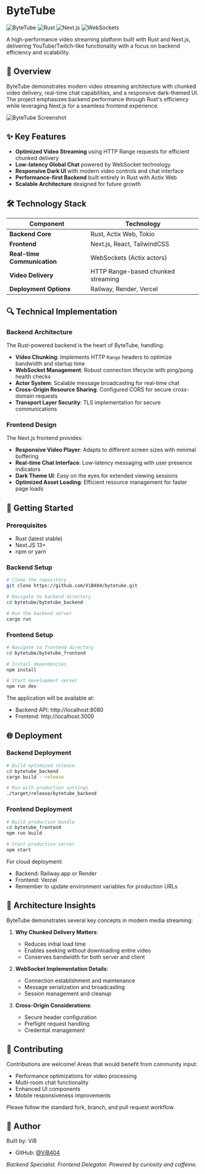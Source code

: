# ByteTube

![ByteTube](https://img.shields.io/badge/ByteTube-Streaming%20Platform-blue?style=for-the-badge)
![Rust](https://img.shields.io/badge/rust-%23000000.svg?style=flat-square&logo=rust&logoColor=white)
![Next.js](https://img.shields.io/badge/next.js-%23000000.svg?style=flat-square&logo=nextdotjs&logoColor=white)
![WebSockets](https://img.shields.io/badge/WebSockets-Real--time-brightgreen?style=flat-square)

A high-performance video streaming platform built with Rust and Next.js, delivering YouTube/Twitch-like functionality with a focus on backend efficiency and scalability.

## 🚀 Overview

ByteTube demonstrates modern video streaming architecture with chunked video delivery, real-time chat capabilities, and a responsive dark-themed UI. The project emphasizes backend performance through Rust's efficiency while leveraging Next.js for a seamless frontend experience.

![ByteTube Screenshot](https://via.placeholder.com/800x450?text=ByteTube+Interface)

## ✨ Key Features

- **Optimized Video Streaming** using HTTP Range requests for efficient chunked delivery
- **Low-latency Global Chat** powered by WebSocket technology
- **Responsive Dark UI** with modern video controls and chat interface
- **Performance-first Backend** built entirely in Rust with Actix Web
- **Scalable Architecture** designed for future growth

## 🛠️ Technology Stack

| Component | Technology |
|-----------|------------|
| **Backend Core** | Rust, Actix Web, Tokio |
| **Frontend** | Next.js, React, TailwindCSS |
| **Real-time Communication** | WebSockets (Actix actors) |
| **Video Delivery** | HTTP Range-based chunked streaming |
| **Deployment Options** | Railway, Render, Vercel |

## 🔍 Technical Implementation

### Backend Architecture
The Rust-powered backend is the heart of ByteTube, handling:

- **Video Chunking**: Implements HTTP `Range` headers to optimize bandwidth and startup time
- **WebSocket Management**: Robust connection lifecycle with ping/pong health checks
- **Actor System**: Scalable message broadcasting for real-time chat
- **Cross-Origin Resource Sharing**: Configured CORS for secure cross-domain requests
- **Transport Layer Security**: TLS implementation for secure communications

### Frontend Design
The Next.js frontend provides:

- **Responsive Video Player**: Adapts to different screen sizes with minimal buffering
- **Real-time Chat Interface**: Low-latency messaging with user presence indicators
- **Dark Theme UI**: Easy on the eyes for extended viewing sessions
- **Optimized Asset Loading**: Efficient resource management for faster page loads

## 🚦 Getting Started

### Prerequisites
- Rust (latest stable)
- Next.JS 13+
- npm or yarn

### Backend Setup
```bash
# Clone the repository
git clone https://github.com/ViB404/bytetube.git

# Navigate to backend directory
cd bytetube/bytetube_backend

# Run the backend server
cargo run
```

### Frontend Setup
```bash
# Navigate to frontend directory
cd bytetube/bytetube_frontend

# Install dependencies
npm install

# Start development server
npm run dev
```

The application will be available at:
- Backend API: http://localhost:8080
- Frontend: http://localhost:3000

## 🌐 Deployment

### Backend Deployment
```bash
# Build optimized release
cd bytetube_backend
cargo build --release

# Run with production settings
./target/release/bytetube_backend
```

### Frontend Deployment
```bash
# Build production bundle
cd bytetube_frontend
npm run build

# Start production server
npm start
```

For cloud deployment:
- Backend: Railway.app or Render
- Frontend: Vercel
- Remember to update environment variables for production URLs

## 🧪 Architecture Insights

ByteTube demonstrates several key concepts in modern media streaming:

1. **Why Chunked Delivery Matters**: 
   - Reduces initial load time
   - Enables seeking without downloading entire video
   - Conserves bandwidth for both server and client

2. **WebSocket Implementation Details**:
   - Connection establishment and maintenance
   - Message serialization and broadcasting
   - Session management and cleanup

3. **Cross-Origin Considerations**:
   - Secure header configuration
   - Preflight request handling
   - Credential management

## 🤝 Contributing

Contributions are welcome! Areas that would benefit from community input:

- Performance optimizations for video processing
- Multi-room chat functionality
- Enhanced UI components
- Mobile responsiveness improvements

Please follow the standard fork, branch, and pull request workflow.

## 👤 Author

Built by: ViB
- GitHub: [@ViB404](https://github.com/ViB404)

*Backend Specialist. Frontend Delegator. Powered by curiosity and caffeine.*

